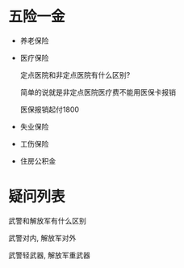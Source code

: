 # 五险一金

- 养老保险

- 医疗保险

  定点医院和非定点医院有什么区别?

  简单的说就是非定点医院医疗费不能用医保卡报销

  医保报销起付1800

- 失业保险
- 工伤保险
- 住房公积金





# 疑问列表

武警和解放军有什么区别

武警对内, 解放军对外

武警轻武器, 解放军重武器